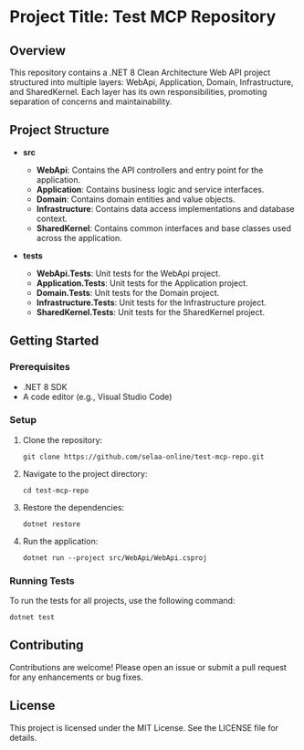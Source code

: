 # Project Title: Test MCP Repository

## Overview
This repository contains a .NET 8 Clean Architecture Web API project structured into multiple layers: WebApi, Application, Domain, Infrastructure, and SharedKernel. Each layer has its own responsibilities, promoting separation of concerns and maintainability.

## Project Structure
- **src**
  - **WebApi**: Contains the API controllers and entry point for the application.
  - **Application**: Contains business logic and service interfaces.
  - **Domain**: Contains domain entities and value objects.
  - **Infrastructure**: Contains data access implementations and database context.
  - **SharedKernel**: Contains common interfaces and base classes used across the application.

- **tests**
  - **WebApi.Tests**: Unit tests for the WebApi project.
  - **Application.Tests**: Unit tests for the Application project.
  - **Domain.Tests**: Unit tests for the Domain project.
  - **Infrastructure.Tests**: Unit tests for the Infrastructure project.
  - **SharedKernel.Tests**: Unit tests for the SharedKernel project.

## Getting Started

### Prerequisites
- .NET 8 SDK
- A code editor (e.g., Visual Studio Code)

### Setup
1. Clone the repository:
   ```
   git clone https://github.com/selaa-online/test-mcp-repo.git
   ```
2. Navigate to the project directory:
   ```
   cd test-mcp-repo
   ```
3. Restore the dependencies:
   ```
   dotnet restore
   ```
4. Run the application:
   ```
   dotnet run --project src/WebApi/WebApi.csproj
   ```

### Running Tests
To run the tests for all projects, use the following command:
```
dotnet test
```

## Contributing
Contributions are welcome! Please open an issue or submit a pull request for any enhancements or bug fixes.

## License
This project is licensed under the MIT License. See the LICENSE file for details.